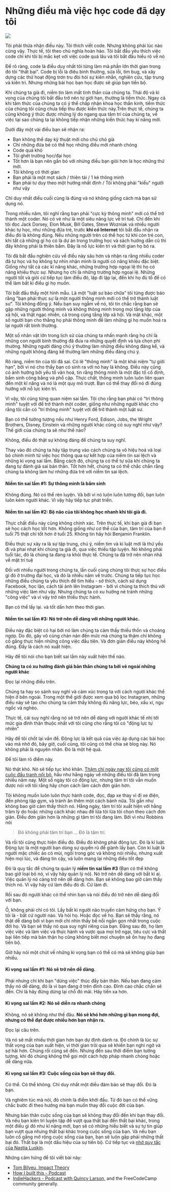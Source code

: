 # Những điều mà việc học code đã dạy tôi

![](https://cdn-images-1.medium.com/max/1600/0*J2JVXY9dAT4Hg3hN)

Tôi phải thừa nhận điều này. Tôi thích viết code. Nhưng không phải lúc nào cũng vậy. Thực tế, tôi theo chủ nghĩa hoàn hảo. Tôi bắt đầu yêu thích việc code chỉ khi tôi bị mắc kẹt với việc code quá lâu và tôi bắt đầu hiểu rõ về nó

Để rõ ràng, code là điều duy nhất tôi từng làm mà phần lớn thời gian trong đó tôi "thất bại". Code bị lỗi là điêu bình thường, sửa lỗi, tìm bug, và xây dựng các thứ hoạt động trơn tru đòi hỏi sự kiên nhẫn, nghiên cứu, tập trung và kiên trì. Nhưng những bài học bạn học được sẽ giúp bạn tiến bộ.

Khi chúng ta già đi, niềm tin làm mất tinh thần của chúng ta. Thái độ và kì vọng của chúng tôi bắt đầu trở nên tự giới hạn, thường là tiềm thức. Ngay cả khi tâm thức của chúng ta có ý thể chấp nhận khoa học thần kinh, tiềm thức của chúng tôi cũng chưa tiếp thu được kiến thức này.Trên thực tế, chúng ta cũng không ý thức được những lý do ngang qua tâm trí của chúng ta, về việc tại sao chúng ta lại không tiếp nhận những kiến thức hay kí năng mới.

Dưới đây một vài điều bạn sẽ nhận ra: 

  * Bạn không thể dạy kỹ thuật mới cho chú chó già
  * Chỉ những đứa bé có thể học những điều mới nhanh chóng 
  * Code quá khó
  * Tôi ghét trường học/đại học
  * Tốt hơn là bạn nên gắn bó với nhừng điều bạn giỏi hơn là học những thứ mới.
  * Tôi không có thời gian
  * Bạn phải là một mọt sách / thiên tài / 1 kẻ thông minh  
  * Bạn phải tư duy theo một hướng nhất định / Tôi không phải "kiểu" người như vậy

Chỉ duy nhất điều cuối cùng là đúng và nó không giống cách mà bạn sử dụng nó.

Trong nhiều năm, tôi nghĩ rằng bạn phải "cực kỳ thông minh" mới có thể trở thành một coder. Nó có vẻ như là một siêu năng lực về trí tuệ. Chỉ đến khi tôi đọc Jack Dorsey, Elon Musk, Bill Gates, Steve Wozniak và nhiều người khác tự học, như những đứa trẻ, trước **khi có Internet** tôi bắt đầu nhận ra điều đó là không đúng. Nếu những người trên có thể học từ khi còn trẻ con, khi tất cả những gì họ có là dự án trong trường học và sách hướng dẫn cũ thì đây không phải là thiên bẩm. Đây là nỗ  lực kiên trì và thời gian họ bỏ ra.

Tôi đã bắt đầu nghiên cứu về điều này sâu hơn và nhận ra rằng nhiều coder đã tự học và họ không tự nhìn nhận mình là người có năng khiếu đặc biệt. Giống như tất cả các kĩ năng khác, những trường hợp ngoại lệ thì họ có năng khiếu thực sự. Nhưng họ chỉ là những trường hợp ngoại lệ. Những người tốt và giỏi cứ tiếp tục làm điều đó, lặp đi lặp lại, đến khi họ đủ tố để có thể làm bất kì điều gì họ muốn. 

Tôi bắt đầu thấy một hình mẫu. Là một "luật sư  bào chữa" tôi từng được  bảo rằng "bạn phải thực sự là một người thông minh mới có thể trở thành luật sư". Tôi không đồng ý. Nếu bạn suy ngẫm về nó, tôi tin chắc rằng bạn sẽ gặp những người thông mình và không thông minh trong mọi tầng lớp của xã hội, và thật ngạc nhiên, cả trong cùng tầng lớp xã hội. Và mặt khác, một số người bạn cho thằng họ phải thông minh để làm những gì họ muốn hoá ra lại người rất bình thường.

Một số nhân vật lớn trong lịch sử của chúng ta nhấn mạnh rằng họ chỉ là những con người bình thường đã đưa ra những quyết định và lựa chọn phi thường. Những người đáng chú ý thường làm những điều không đáng kể, và những người không đáng kể thường làm những điều đáng chú ý.

Rõ ràng, niềm tin của tôi đã sai. Có lẽ "thông minh" là một khái niệm "tự giới hạn", bởi vì nó cho thấy bạn có sinh ra với nó hay là không. Điều này cũng có ảnh hưởng bởi yếu tố văn hoá, tin rằng thông minh là một đặc tố cố định, bẩm sinh công bằng và phổ cập. Thực chất, thông minh luôn luôn liên quan đến một kĩ năng và nó là một quy mô trượt. Bạn có thể thay đổi nó đi đúng hướng với nỗ lực kiên trì.

Vì vậy, tôi cũng từng quan niệm sai lầm. Tôi cho rằng bạn phải có "trí thông minh" tuyệt vời để trở thành một coder, giống như những người khác cho rằng tôi cần có "trí thông minh" tuyệt vời để trở thành một luật sư.

Bạn có thể tưởng tượng nếu như Henry Ford, Edison, Jobs, the Wright Brothers, Disney, Einstein và những người khác cũng có suy nghĩ như vậy? Thế giới của chúng ta sẽ như thế nào?

Không, điều đó thật sự không đáng để chúng ta suy nghĩ.

Thay vào đó chúng ta hãy tập trung vào cách chúng ta vô hiệu hoá và loại bỏ chính mình từ việc học thông qua sự kết hợp của niềm tin sai lệch và những kì vọng sai lầm. Bằng cách đó, chúng ta có thể tự sửa khi chúng ta đang tự đánh giá sai bản thân. Tốt hơn hết, chúng ta có thể chắc chắn rằng chúng ta không làm hư những đứa trẻ với niềm tin sai lệch. 

#### Niềm tin sai lầm #1: Sự thông minh là bẩm sinh

Không đúng. Nó có thể rèn luyện. Và bởi vì nó luôn luôn tương đối, bạn luôn luôn kém người khác. Vì vậy hãy tiếp tục phát triển.

#### Niềm tin sai lầm #2: Bộ não của tôi không học nhanh khi tôi già đi.

Thực chất điều này cũng không chính xác. Trên thực tế, khi bạn già đi bạn sẽ học cách học tốt hơn. Không giống như cơ thể của bạn, tâm trí của bạn ở tuổi 75 thật chí tốt hơn ở tuổi 25. Không tin hãy hỏi Benjamin Franklin.

Điều thực sự xảy ra là sự tập trung, chú ý, niềm tim và kỉ luật mới là thứ yếu đi và phai nhạt khi chúng ta già đi, qua việc thiếu tập luyện. Nó không phải tuổi tác, đó là chúng ta đang ra khỏi thực tế. Chúng ta đã trở nên nhàn nhã về mặt trí tuệ

Đối với nhiều người trong chúng ta, lần cuối cùng chúng tôi thực sự học điều gì đó ở trường đại học, và đó là nhiều năm về trước. Chúng ta tiếp tục học những điều chúng ta yêu thích để tìm hiểu - sở thích, cách sử dụng Facebook, học lặn, cách tải ảnh lên Instagram - bởi vì chúng ta thích thú với những việc làm như vậy. Nhưng chúng ta có xu hướng né tránh những "công việc" và vì vậy trở nên thiếu thực hành.

Bạn có thể lấy lại. và tốt dần hơn theo thời gian.

#### Niềm tin sai lầm #3: Nó trở nên dễ dàng với những người khác.

Điều này đặc biệt có hại bởi nó làm chúng ta cảm thấy thiếu thốn và choáng ngợp. Do đó, gây vô cùng chán nản đến mức mà chúng ta thậm chí không cố gắng thực hiện những công việc đầu tiên. Và đơn giản điều này không hề đúng. Đấy là cách nó xuất hiện.

Hãy để tôi nói cho bạn biết sai lầm này xuất hiện thế nào.

**Chúng ta có xu hướng đánh giá bản thân chúng ta bởi vẻ ngoài những người khác**

Đọc lại những điều trên.

Chúng ta hay so sánh suy nghĩ và cảm xúc trong ta với cách người khác thể hiện ở bên ngoài. Trong một thế giới được xem qua bộ lọc Instagram, những điều này sẽ tạo cho chúng ta cảm thấy không đủ năng lực, béo, xấu xí, ngu ngốc và nghèo.

Thực tế, cái suy nghĩ rằng nó sẽ trở nên dễ dàng với người khác tế nhị tới mức gia đình thân thuộc nhất với tôi cũng cho rằng tôi có "động lực tự nhiên"

Hãy để tôi chốt lại vấn đề. Động lực là kết quả của việc áp dụng các bài học vào mà nhờ đó, bây giờ, cuối cùng, tôi cũng có thể chia sẻ blog này. Nó không phải là nguyên nhân. Đó là một hệ quả.

Để tôi làm rõ điểm này.

Nó thật khó. Nó sẽ tiếp tục khó khăn.
[Thậm chí ngày nay tôi cũng có một cuộc đấu tranh nội bộ](https://medium.com/my-mindset-mission/for-the-record-i-am-constantly-battling-doubt-4128409df7dc), hầu như hằng ngày về những điều tôi đã làm trong nhiều năm nay. Một số ngày tôi có động lực, nhưng tâm trí tôi vẫn muốn được nói với tôi rằng hãy chọn cách làm cách đơn giản hơn.

Tôi không muốn luôn luôn thực hành code, đọc, đạp xe thay vì đi xe điện, đến phòng tập gym, và tránh ăn thêm một cách bánh nữa. Tôi gần như không bao giờ cảm thấy thích nó. Hằng ngày, tâm trí tôi xuất hiện với hằng trăm lý do hoặc những cách khác nhau để lửa tôi lừa tôi chọn theo cách đơn giản. Điều đơn giản hơn là những gì tâm trí tôi đang làm.  Bởi vì như Robbins nói

> Đó không phải tâm trí bạn ... Đó là tâm trí.

Và rồi tôi cũng thực hiện điều đó. Điều đó không phải đông lực. Đó là kỉ luật. Động lực là một người bạn dùng sự quyến rũ để giành lấy bạn. Còn kỉ luật là người mặc chiếc áo có mùi, ngồi trong góc và không nói nhiều, nhưng xuất hiện mọi lúc, và đáng tin cậy, và luôn mang lại những điều tốt đẹp

Đó là quy tắc để chúng ta quản lý **niềm tin sai lầm #3** (Bạn có thể không bao giờ loại bỏ nó,
vì vậy hãy quản lý nó). Nó trở nên dễ dàng với bất kì ai. Việc quản lý nó càng trở nên dễ dàng hơn. Bạn sẽ không bao giờ cảm thấy thích nó. Vì vậy hãy cứ làm điều đó đi. Cứ làm đi.

Rồi sau đó người khác có thể nhìn bạn và nói điều đó trở nên dễ dàng đối với bạn.

Ồ, không phải chỉ có tôi. Lấy bất kì người nào truyền cảm hứng cho bạn. Ý tôi là - bất cứ người nào. Và hỏi họ. Hoặc đọc về họ. Bạn sẽ thấy rằng, nó thật dễ dàng bởi vì bạn mới chỉ nhìn thấy bề nổi ngắn gọn nhất trong cuộc đời họ. Và bạn sẽ thấy nó qua suy nghĩ riêng của bạn. Đằng sau đó, họ làm việc việc và làm việc và thực hành và vược qua mọi trở ngại, tiêu cực và thất bại liên tiếp mà bản thận họ cũng không biết mọi chuyện sẽ ổn hay họ đang tiến bộ. 

Giờ hãy nói một chút về những kì vọng bạn có thể có mà sẽ không giúp bạn nhiều.

#### Kì vọng sai lầm #1: Nó sẽ trở nên dễ dàng.

Phải  nhưng chỉ khi bạn "dừng việc" thúc đẩy bản thân. Nếu bạn đang cảm thấy nó dễ dàng, đó là vì bạn đang ở trên đỉnh cao. Đỉnh cao chắc chắn sẽ đến. Chỉ là hãy đừng dừng lại chỗ đó mãi. Hãy tiến xa hơn.

#### Kì vọng sai lầm #2: Nó sẽ diễn ra nhanh chóng

Không, nó sẽ không như thế đâu. **Nó sẽ khó hơn những gì bạn mong đợi, nhưng có thể đạt được nhiều hơn bạn nhận ra.**

Đọc lại câu trên.

Và nó sẽ mất nhiều thời gian hơn bạn dự định dành ra. Đó chính là lúc sự thất vọng của bạn xuất hiện, vì thời gian trôi qua sẽ khiến bạn nghi ngờ và sợ hãi hơn. Chúng rồi cũng sẽ đến. Nhưng đến sau thời điểm bạn tưởng tượng, khi đó chúng không thể gọi một cách hợp pháp nhanh chóng hoặc dễ dàng nữa. 

#### Kì vọng sai lầm #3: Cuộc sống của bạn sẽ thay đổi.

Có thể. Có thể không. Chỉ duy nhất một điều đảm bảo sẽ thay đổi. Đó là bạn.

Và nghiêm túc mà nói, đó chính là điểm khởi đầu. Từ đó bạn có thể vững chắc bước đi theo hướng mà bạn muốn thay đổi cuộc đời của bạn.


Nhưng bản thân cuộc sống của bạn sẽ không thay đổi đến khi bạn thay đổi. Và nếu bạn kiên trì luyện tập để vượt qua thất bại đến thất bại khác, trong một điều gì đó như kĩ năng mới, bạn sẽ có những hiểu biết và sự tự tin giúp bạn vượt qua nhưng thất bại khác trong cuộc sống của bạn. Và nếu bạn luôn cố gắng mở rộng cuộc sống của bạn, bạn sẽ luôn gặp phải những thất bại đó. Thất bại là một dấu hiệu của sự tiến bộ. Cứ tiếp tục và [nhớ quy tắc của Nastia Luskin](https://www.linkedin.com/pulse/you-can-give-upif-follow-one-rule-zubin-pratap/).

Những cảm hứng để tôi viết bài này:

  * [Tom Bilyeu, Impact Theory](https://impacttheory.com)
  * [How I built this - Podcast](https://www.npr.org/podcasts/510313/how-i-built-this)
  * [IndieHackers - Podcast with Quincy Larson,](https://www.indiehackers.com/podcast/056-quincy-larson-of-freecodecamp) and the FreeCodeCamp community generally.
